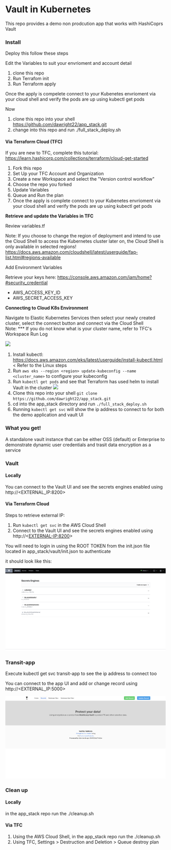 # Vault in Kubernetes

This repo provides a demo non prodcution app that works with HashiCoprs Vault 

### Install
Deploy this follow these steps

Edit the Variables to suit your envrioment and account detail

1. clone this repo
2. Run Terrafom init
3. Run Terraform apply 

Once the apply is compelete connect to your Kubenetes envrioment via your cloud shell and verify the pods are up using kubectl get pods

Now

1. clone this repo into your shell https://github.com/dawright22/app_stack.git
2. change into this repo and run ./full_stack_deploy.sh

#### Via Terraform Cloud (TFC)
If you are new to TFC, complete this tutorial: https://learn.hashicorp.com/collections/terraform/cloud-get-started

1. Fork this repo
2. Set Up your TFC Account and Organization
3. Create a new Workspace and select the "Version control workflow" 
4. Choose the repo you forked
5. Update Variables
6. Queue and Run the plan
7. Once the apply is complete connect to your Kubenetes envrioment via your cloud shell and verify the pods are up using kubectl get pods </br>

**Retrieve and update the Variables in TFC**

Review variables.tf

Note: If you choose to change the region of deployment and intend to use the Cloud Shell to access the Kubernetes cluster later on, the Cloud Shell is only available in selected regions! https://docs.aws.amazon.com/cloudshell/latest/userguide/faq-list.html#regions-available

Add Environment Variables

Retrieve your keys here: https://console.aws.amazon.com/iam/home?#security_credential
* AWS_ACCESS_KEY_ID 
* AWS_SECRET_ACCESS_KEY 

**Connecting to Cloud K8s Environment**

Navigate to Elastic Kubernetes Services then select your newly created cluster, select the connect button and connect via the Cloud Shell</br>
Note: 
*** If you do not know what is your cluster name, refer to TFC's Workspace Run Log

![](/images/cloud-shell.png)

1. Install kubectl: https://docs.aws.amazon.com/eks/latest/userguide/install-kubectl.html < Refer to the Linux steps
2. Run `aws eks --region <region> update-kubeconfig --name <cluster_name>` to configure your kubeconfig
3. Run `kubectl get pods` and see that Terraform has used helm to install Vault in the cluster
![](/images/get-pods.png)
2. Clone this repo into your shell `git clone https://github.com/dawright22/app_stack.git`
3. cd into the app_stack directory and run `./full_stack_deploy.sh` </br>
4. Running `kubectl get svc` will show the ip address to connect to for both the demo application and vault UI

### What you get!
A standalone vault instance that can be either OSS (default) or Enterprise to demonstrate dynamic user credentials and trasit data encryption as a service 

### Vault

#### Locally

You can connect to the Vault UI and see the secrets engines enabled using http://<EXTERNAL_IP:8200>

#### Via Terraform Cloud

Steps to retrieve external IP:
1. Run `kubectl get svc` in the AWS Cloud Shell
2. Connect to the Vault UI and see the secrets engines enabled using http://<<EXTERNAL-IP:8200>>

You will need to login in using the ROOT TOKEN from the init.json file located in app_stack/vault/init.json to authenticate

it should look like this:

![](/images/vault.png)

### Transit-app

Execute kubectl get svc transit-app to see the ip address to connect too

You can connect to the app UI and add or change record using http://<EXTERNAL_IP:5000>

![](/images/tranist-app.png)


### Clean up

#### Locally
in the app_stack repo run the ./cleanup.sh

#### Via TFC
1. Using the AWS Cloud Shell, in the app_stack repo run the ./cleanup.sh
2. Using TFC, Settings > Destruction and Deletion > Queue destroy plan
